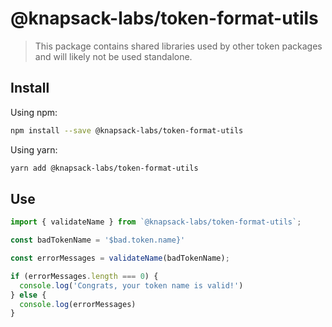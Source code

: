# @knapsack-labs/token-format-utils

> This package contains shared libraries used by other token packages and will likely not be used standalone.

## Install

Using npm:

```bash
npm install --save @knapsack-labs/token-format-utils
```

Using yarn:

```bash
yarn add @knapsack-labs/token-format-utils
```

## Use

```ts
import { validateName } from `@knapsack-labs/token-format-utils`;

const badTokenName = '$bad.token.name}'

const errorMessages = validateName(badTokenName);

if (errorMessages.length === 0) {
  console.log('Congrats, your token name is valid!')
} else {
  console.log(errorMessages)
}

```
